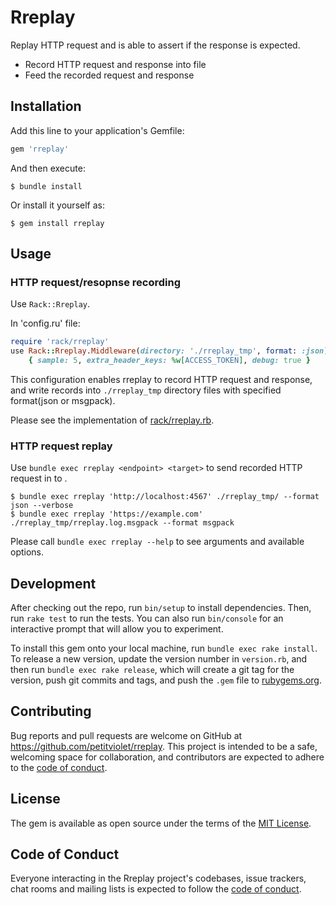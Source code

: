 # Rreplay

Replay HTTP request and is able to assert if the response is expected.

- Record HTTP request and response into file
- Feed the recorded request and response

## Installation

Add this line to your application's Gemfile:

```ruby
gem 'rreplay'
```

And then execute:

    $ bundle install

Or install it yourself as:

    $ gem install rreplay

## Usage

### HTTP request/resopnse recording

Use `Rack::Rreplay`.

In 'config.ru' file:

```ruby
require 'rack/rreplay'
use Rack::Rreplay.Middleware(directory: './rreplay_tmp', format: :json),
    { sample: 5, extra_header_keys: %w[ACCESS_TOKEN], debug: true }
```

This configuration enables rreplay to record HTTP request and response, and write records into `./rreplay_tmp` directory files with specified format(json or msgpack).

Please see the implementation of [rack/rreplay.rb](https://github.com/petitviolet/rreplay/blob/master/lib/rack/rreplay.rb).

### HTTP request replay

Use `bundle exec rreplay <endpoint> <target>` to send recorded HTTP request in <target> to <endpoint>.

```console
$ bundle exec rreplay 'http://localhost:4567' ./rreplay_tmp/ --format json --verbose
$ bundle exec rreplay 'https://example.com' ./rreplay_tmp/rreplay.log.msgpack --format msgpack
```

Please call `bundle exec rreplay --help` to see arguments and available options.

## Development

After checking out the repo, run `bin/setup` to install dependencies. Then, run `rake test` to run the tests. You can also run `bin/console` for an interactive prompt that will allow you to experiment.

To install this gem onto your local machine, run `bundle exec rake install`. To release a new version, update the version number in `version.rb`, and then run `bundle exec rake release`, which will create a git tag for the version, push git commits and tags, and push the `.gem` file to [rubygems.org](https://rubygems.org).

## Contributing

Bug reports and pull requests are welcome on GitHub at https://github.com/petitviolet/rreplay. This project is intended to be a safe, welcoming space for collaboration, and contributors are expected to adhere to the [code of conduct](https://github.com/petitviolet/rreplay/blob/master/CODE_OF_CONDUCT.md).


## License

The gem is available as open source under the terms of the [MIT License](https://opensource.org/licenses/MIT).

## Code of Conduct

Everyone interacting in the Rreplay project's codebases, issue trackers, chat rooms and mailing lists is expected to follow the [code of conduct](https://github.com/petitviolet/rreplay/blob/master/CODE_OF_CONDUCT.md).
